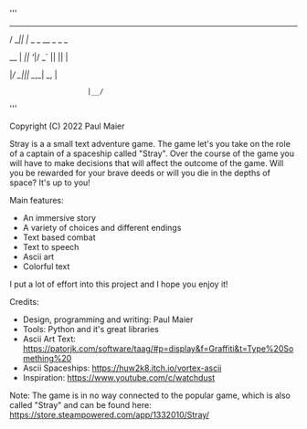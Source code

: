 '''
___  _
  
  
 / __|| |_  _ _  __ _  _  _
 
 
 \__ \|  _|| '_|/ _` || || |
 
 
 |___/ \__||_|  \__,_| \_, |
 
 
                       |__/
'''

Copyright (C) 2022  Paul Maier


Stray is a a small text adventure game. The game let's you take on the role of a captain of
a spaceship called "Stray". Over the course of the game you will have to make decisions that
will affect the outcome of the game. Will you be rewarded for your brave deeds or will you
die in the depths of space? It's up to you!


Main features:
- An immersive story
- A variety of choices and different endings
- Text based combat
- Text to speech
- Ascii art
- Colorful text


I put a lot of effort into this project and I hope you enjoy it!


Credits:
- Design, programming and writing: Paul Maier
- Tools: Python and it's great libraries
- Ascii Art Text: https://patorjk.com/software/taag/#p=display&f=Graffiti&t=Type%20Something%20
- Ascii Spaceships: https://huw2k8.itch.io/vortex-ascii
- Inspiration: https://www.youtube.com/c/watchdust


Note: The game is in no way connected to the popular game, which is also called "Stray" and can be found here: https://store.steampowered.com/app/1332010/Stray/
